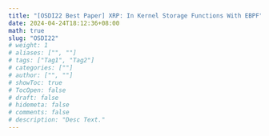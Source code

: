 ```yaml
---
title: "[OSDI22 Best Paper] XRP: In Kernel Storage Functions With EBPF"
date: 2024-04-24T18:12:36+08:00
math: true
slug: "OSDI22"
# weight: 1
# aliases: ["", ""]
# tags: ["Tag1", "Tag2"]
# categories: [""]
# author: ["", ""]
# showToc: true
# TocOpen: false
# draft: false
# hidemeta: false
# comments: false
# description: "Desc Text."
---
```


